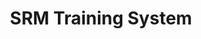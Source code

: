 ---
title: "SRM Training System"
url: /juelich/srm-training-system-rudolf-schulten-strasse/
shop: Fahrrad
---